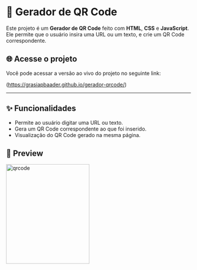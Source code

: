 # 📱 Gerador de QR Code

Este projeto é um **Gerador de QR Code** feito com **HTML**, **CSS** e **JavaScript**. Ele permite que o usuário insira uma URL ou um texto, e crie um QR Code correspondente.

## 🌐 Acesse o projeto

Você pode acessar a versão ao vivo do projeto no seguinte link:

(https://grasiapbaader.github.io/gerador-qrcode/)

---

## ✨ Funcionalidades

- Permite ao usuário digitar uma URL ou texto.
- Gera um QR Code correspondente ao que foi inserido.
- Visualização do QR Code gerado na mesma página.

## 📸 Preview

<img width="227" height="272" alt="qrcode" src="https://github.com/user-attachments/assets/4907d129-351d-4764-b35f-c83c36405819" />



